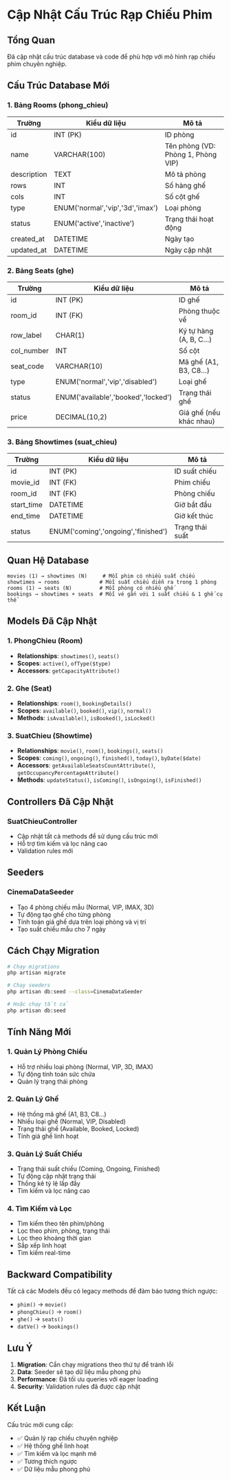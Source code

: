# Cập Nhật Cấu Trúc Rạp Chiếu Phim

## Tổng Quan

Đã cập nhật cấu trúc database và code để phù hợp với mô hình rạp chiếu phim chuyên nghiệp.

## Cấu Trúc Database Mới

### 1. Bảng Rooms (phong_chieu)

| Trường | Kiểu dữ liệu | Mô tả |
|--------|-------------|-------|
| id | INT (PK) | ID phòng |
| name | VARCHAR(100) | Tên phòng (VD: Phòng 1, Phòng VIP) |
| description | TEXT | Mô tả phòng |
| rows | INT | Số hàng ghế |
| cols | INT | Số cột ghế |
| type | ENUM('normal','vip','3d','imax') | Loại phòng |
| status | ENUM('active','inactive') | Trạng thái hoạt động |
| created_at | DATETIME | Ngày tạo |
| updated_at | DATETIME | Ngày cập nhật |

### 2. Bảng Seats (ghe)

| Trường | Kiểu dữ liệu | Mô tả |
|--------|-------------|-------|
| id | INT (PK) | ID ghế |
| room_id | INT (FK) | Phòng thuộc về |
| row_label | CHAR(1) | Ký tự hàng (A, B, C…) |
| col_number | INT | Số cột |
| seat_code | VARCHAR(10) | Mã ghế (A1, B3, C8…) |
| type | ENUM('normal','vip','disabled') | Loại ghế |
| status | ENUM('available','booked','locked') | Trạng thái ghế |
| price | DECIMAL(10,2) | Giá ghế (nếu khác nhau) |

### 3. Bảng Showtimes (suat_chieu)

| Trường | Kiểu dữ liệu | Mô tả |
|--------|-------------|-------|
| id | INT (PK) | ID suất chiếu |
| movie_id | INT (FK) | Phim chiếu |
| room_id | INT (FK) | Phòng chiếu |
| start_time | DATETIME | Giờ bắt đầu |
| end_time | DATETIME | Giờ kết thúc |
| status | ENUM('coming','ongoing','finished') | Trạng thái suất |

## Quan Hệ Database

```
movies (1) → showtimes (N)     # Mỗi phim có nhiều suất chiếu
showtimes → rooms             # Mỗi suất chiếu diễn ra trong 1 phòng
rooms (1) → seats (N)         # Mỗi phòng có nhiều ghế
bookings → showtimes + seats  # Mỗi vé gắn với 1 suất chiếu & 1 ghế cụ thể
```

## Models Đã Cập Nhật

### 1. PhongChieu (Room)
- **Relationships**: `showtimes()`, `seats()`
- **Scopes**: `active()`, `ofType($type)`
- **Accessors**: `getCapacityAttribute()`

### 2. Ghe (Seat)
- **Relationships**: `room()`, `bookingDetails()`
- **Scopes**: `available()`, `booked()`, `vip()`, `normal()`
- **Methods**: `isAvailable()`, `isBooked()`, `isLocked()`

### 3. SuatChieu (Showtime)
- **Relationships**: `movie()`, `room()`, `bookings()`, `seats()`
- **Scopes**: `coming()`, `ongoing()`, `finished()`, `today()`, `byDate($date)`
- **Accessors**: `getAvailableSeatsCountAttribute()`, `getOccupancyPercentageAttribute()`
- **Methods**: `updateStatus()`, `isComing()`, `isOngoing()`, `isFinished()`

## Controllers Đã Cập Nhật

### SuatChieuController
- Cập nhật tất cả methods để sử dụng cấu trúc mới
- Hỗ trợ tìm kiếm và lọc nâng cao
- Validation rules mới

## Seeders

### CinemaDataSeeder
- Tạo 4 phòng chiếu mẫu (Normal, VIP, IMAX, 3D)
- Tự động tạo ghế cho từng phòng
- Tính toán giá ghế dựa trên loại phòng và vị trí
- Tạo suất chiếu mẫu cho 7 ngày

## Cách Chạy Migration

```bash
# Chạy migrations
php artisan migrate

# Chạy seeders
php artisan db:seed --class=CinemaDataSeeder

# Hoặc chạy tất cả
php artisan db:seed
```

## Tính Năng Mới

### 1. Quản Lý Phòng Chiếu
- Hỗ trợ nhiều loại phòng (Normal, VIP, 3D, IMAX)
- Tự động tính toán sức chứa
- Quản lý trạng thái phòng

### 2. Quản Lý Ghế
- Hệ thống mã ghế (A1, B3, C8...)
- Nhiều loại ghế (Normal, VIP, Disabled)
- Trạng thái ghế (Available, Booked, Locked)
- Tính giá ghế linh hoạt

### 3. Quản Lý Suất Chiếu
- Trạng thái suất chiếu (Coming, Ongoing, Finished)
- Tự động cập nhật trạng thái
- Thống kê tỷ lệ lấp đầy
- Tìm kiếm và lọc nâng cao

### 4. Tìm Kiếm và Lọc
- Tìm kiếm theo tên phim/phòng
- Lọc theo phim, phòng, trạng thái
- Lọc theo khoảng thời gian
- Sắp xếp linh hoạt
- Tìm kiếm real-time

## Backward Compatibility

Tất cả các Models đều có legacy methods để đảm bảo tương thích ngược:
- `phim()` → `movie()`
- `phongChieu()` → `room()`
- `ghe()` → `seats()`
- `datVe()` → `bookings()`

## Lưu Ý

1. **Migration**: Cần chạy migrations theo thứ tự để tránh lỗi
2. **Data**: Seeder sẽ tạo dữ liệu mẫu phong phú
3. **Performance**: Đã tối ưu queries với eager loading
4. **Security**: Validation rules đã được cập nhật

## Kết Luận

Cấu trúc mới cung cấp:
- ✅ Quản lý rạp chiếu chuyên nghiệp
- ✅ Hệ thống ghế linh hoạt
- ✅ Tìm kiếm và lọc mạnh mẽ
- ✅ Tương thích ngược
- ✅ Dữ liệu mẫu phong phú
